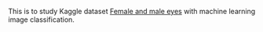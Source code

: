 This is to study Kaggle dataset [Female and male eyes](https://www.kaggle.com/pavelbiz/eyes-rtte) with machine learning image classification.
